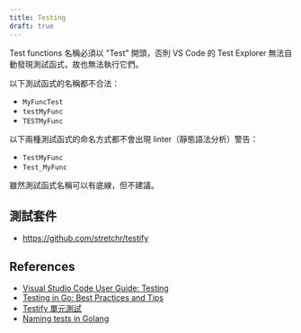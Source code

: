 ```yaml
---
title: Testing
draft: true
---
```


Test functions 名稱必須以 "Test" 開頭，否則 VS Code 的 Test Explorer 無法自動發現測試函式，故也無法執行它們。

以下測試函式的名稱都不合法：

- `MyFuncTest`
- `testMyFunc`
- `TESTMyFunc`

以下兩種測試函式的命名方式都不會出現 linter（靜態語法分析）警告：

- `TestMyFunc`
- `Test_MyFunc`

雖然測試函式名稱可以有底線，但不建議。

## 測試套件

- https://github.com/stretchr/testify

## References

- [Visual Studio Code User Guide: Testing](https://code.visualstudio.com/docs/editor/testing)
- [Testing in Go: Best Practices and Tips](https://grid.gg/testing-in-go-best-practices-and-tips/)
- [Testify 單元測試](https://wshs0713.github.io/posts/5793cee/)
- [Naming tests in Golang](https://medium.com/getground/naming-tests-in-golang-c58c188bb9a1)

